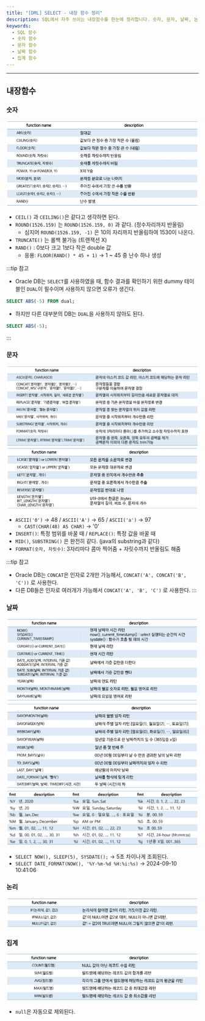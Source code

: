 ```yaml
---
title: "[DML] SELECT - 내장 함수 정리"
description: SQL에서 자주 쓰이는 내장함수를 한눈에 정리합니다. 숫자, 문자, 날짜, 논리, 집계 함수별로 예제와 함께 비교하며 활용 방법을 익힙니다.
keywords:
  - SQL 함수
  - 숫자 함수
  - 문자 함수
  - 날짜 함수
  - 집계 함수
---
```

---
## 내장함수
### 숫자

![select8](./assets/select8.png)

- `CEIL()` 과 `CEILING()`은 같다고 생각하면 된다.
- `ROUND(1526.159)` 는 `ROUND(1526.159, 0)` 과 같다. (정수자리까지 반올림)
	- 심지어 `ROUND(1526.159, -1)` 은 10의 자리까지 반올림하여 1530이 나온다.
- `TRUNCATE()` 는 롤백 불가능 (트랜잭션 X)
- `RAND()` : 0보다 크고 1보다 작은 double 값 
	- 응용: `FLOOR(RAND() * 45 + 1)` -> 1 ~ 45 중 난수 하나 생성

:::tip 참고

- Oracle DB는 `SELECT`를 사용하였을 때, 함수 결과를 확인하기 위한 dummy 테이블인 `DUAL`이 필수이며 사용하지 않으면 오류가 생긴다.

```SQL
SELECT ABS(-5) FROM dual;
```

- 하지만 다른 대부분의 DB는 `DUAL`을 사용하지 않아도 된다.

```SQL
SELECT ABS(-5);
```
:::

### 문자

![select9](./assets/select9.png)
![select10](./assets/select10.png)

- `ASCII('0')` -> 48 / `ASCII('A')` -> 65 / `ASCII('a')` -> 97
	- `CAST(CHAR(48) AS CHAR)` -> '0'
- `INSERT()`: 특정 범위를 바꿀 때 / `REPLACE()`: 특정 값을 바꿀 때
- `MID()`, `SUBSTRING()` 은 완전히 같다. (java의 substring과 같다)
- `FORMAT(숫자, 자릿수)`: 3자리마다 콤마 찍어줌 + 자릿수까지 반올림도 해줌

:::tip 참고

- Oracle DB는 `CONCAT`은 인자로 2개만 가능해서, `CONCAT('A', CONCAT('B', 'C'))` 로 사용한다.
- 다른 DB들은 인자로 여러개가 가능해서 `CONCAT('A', 'B', 'C')` 로 사용한다. 
:::

### 날짜

![select11](./assets/select11.png)
![select12](./assets/select12.png)
![select13](./assets/select13.png)

- `SELECT NOW(), SLEEP(5), SYSDATE();` -> 5초 차이나게 조회된다.
- `SELECT DATE_FORMAT(NOW(), '%Y-%m-%d %H:%i:%s)` -> 2024-09-10 10:41:06

### 논리

![select14](./assets/select14.png)

### 집계

![select15](./assets/select15.png)

- `null`은 자동으로 제외된다.